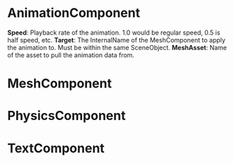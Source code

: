 # AnimationComponent

**Speed**: Playback rate of the animation. 1.0 would be regular speed, 0.5 is half speed, etc.
**Target**: The InternalName of the MeshComponent to apply the animation to. Must be within the same SceneObject.
**MeshAsset**: Name of the asset to pull the animation data from.

# MeshComponent
# PhysicsComponent
# TextComponent